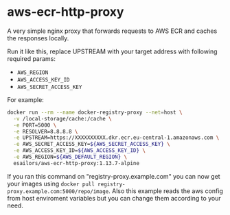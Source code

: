 aws-ecr-http-proxy
===========

A very simple nginx proxy that forwards requests to AWS ECR and caches the responses locally.

Run it like this, replace UPSTREAM with your target address with following required params:
- `AWS_REGION`
- `AWS_ACCESS_KEY_ID`
- `AWS_SECRET_ACCESS_KEY`

For example:

```sh
docker run --rm --name docker-registry-proxy --net=host \
  -v /local-storage/cache:/cache \
  -e PORT=5000 \
  -e RESOLVER=8.8.8.8 \
  -e UPSTREAM=https://XXXXXXXXXX.dkr.ecr.eu-central-1.amazonaws.com \
  -e AWS_SECRET_ACCESS_KEY=${AWS_SECRET_ACCESS_KEY} \
  -e AWS_ACCESS_KEY_ID=${AWS_ACCESS_KEY_ID} \
  -e AWS_REGION=${AWS_DEFAULT_REGION} \
  esailors/aws-ecr-http-proxy:1.13.7-alpine
```

If you ran this command on "registry-proxy.example.com" you can now get your images using `docker pull registry-proxy.example.com:5000/repo/image`. Also this example reads the aws config from host enviroment variables but you can change them according to your need.
